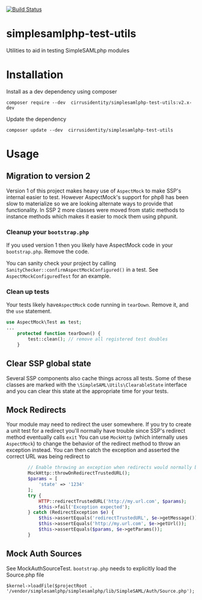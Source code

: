 [![Build Status](https://travis-ci.org/cirrusidentity/simplesamlphp-test-utils.svg?branch=master)](https://travis-ci.org/cirrusidentity/simplesamlphp-test-utils)

# simplesamlphp-test-utils
Utilities to aid in testing SimpleSAMLphp modules

# Installation

Install as a dev dependency using composer

    composer require --dev  cirrusidentity/simplesamlphp-test-utils:v2.x-dev
    
Update the dependency

    composer update --dev  cirrusidentity/simplesamlphp-test-utils
    
# Usage

## Migration to version 2

Version 1 of this project makes heavy use of `AspectMock` to make SSP's internal easier to test. However
AspectMock's support for php8 has been slow to materialize so we are looking alternate ways to provide
that functionality. In SSP 2 more classes were moved from static methods to instance methods which makes
it easier to mock them using phpunit.

### Cleanup your `bootstrap.php`

If you used version 1 then you likely have AspectMock code in your `bootstrap.php`. Remove the code.


You can sanity check your project by calling `SanityChecker::confirmAspectMockConfigured()`
in a test. See `AspectMockConfiguredTest` for an example.

### Clean up tests

Your tests likely have`AspectMock` code running in `tearDown`. Remove it, and the `use` statement.

```php
use AspectMock\Test as test;
...
    protected function tearDown() {
        test::clean(); // remove all registered test doubles
    }
```

## Clear SSP global state

Several SSP components also cache things across all tests. Some of these classes are
marked with the `\SimpleSAML\Utils\ClearableState` interface and you can clear this state
at the appropriate time for your tests.

## Mock Redirects

Your module may need to redirect the user somewhere. If you try to create a unit test
for a redirect you'll normally have trouble since SSP's redirect method eventually calls `exit`
You can use `MockHttp` (which internally uses `AspectMock`) to change the behavior of the redirect method
to throw an exception instead. You can then catch the exception and asserted the correct URL
was being redirect to

```php
        // Enable throwing an exception when redirects would normally be called.
        MockHttp::throwOnRedirectTrustedURL();
        $params = [
            'state' => '1234'
        ];
        try {
            HTTP::redirectTrustedURL('http://my.url.com', $params);
            $this->fail('Exception expected');
        } catch (RedirectException $e) {
            $this->assertEquals('redirectTrustedURL', $e->getMessage());
            $this->assertEquals('http://my.url.com', $e->getUrl());
            $this->assertEquals($params, $e->getParams());
        }
```

## Mock Auth Sources

See MockAuthSourceTest.
`bootstrap.php` needs to explicitly load the Source.php file

    $kernel->loadFile($projectRoot . '/vendor/simplesamlphp/simplesamlphp/lib/SimpleSAML/Auth/Source.php');
